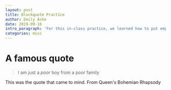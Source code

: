 ```yaml
---
layout: post
title: Blockquote Practice
author: Emily Ashe
date: 2019-09-16
intro_paragraph: 'For this in-class practice, we learned how to put emphasis on a word, and we learned how to block quote it.'
categories: misc
---
```


<body>
    <h1> A famous quote</h1>
    <blockquote>
        I am just a <em>poor</em> boy from a poor family
    </blockquote>
    <p>This was the quote that came to mind. From Queen's Bohemian Rhapsody</p>
</body>
